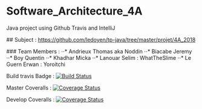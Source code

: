 # Software_Architecture_4A
Java project using Github Travis and IntelliJ

## Subject : https://github.com/ledoyen/tp-java/tree/master/projet/4A_2018

### Team Members :
⋅⋅* Andrieux Thomas aka Noddin
⋅⋅* Biacabe Jeremy
⋅⋅* Boy Quentin
⋅⋅* Khadhar Micka
⋅⋅* Lanouar Selim : WhatTheSlime
⋅⋅* Le Guern Erwan : Yoroitchi

Build travis Badge :
[![Build Status](https://travis-ci.org/WhatTheSlime/gilded-rose.svg?branch=master)](https://travis-ci.org/WhatTheSlime/gilded-rose)

Master Coveralls :
[![Coverage Status](https://coveralls.io/repos/github/WhatTheSlime/gilded-rose/badge.svg?branch=master)](https://coveralls.io/github/WhatTheSlime/gilded-rose?branch=master)

Develop Coveralls :
[![Coverage Status](https://coveralls.io/repos/github/WhatTheSlime/gilded-rose/badge.svg?branch=develop)](https://coveralls.io/github/WhatTheSlime/gilded-rose?branch=develop)
